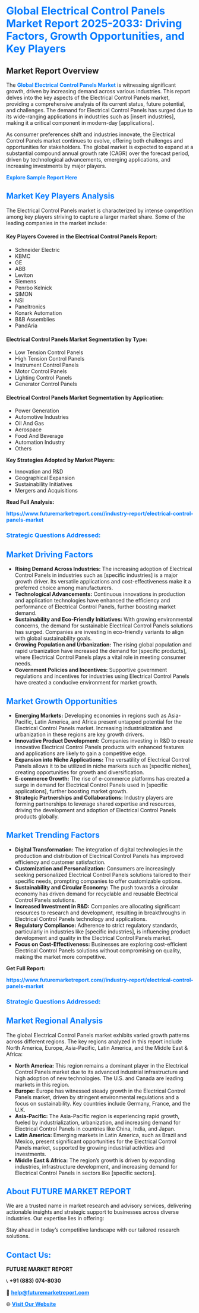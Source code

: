 <h1 style="color: #007BFF;">Global Electrical Control Panels Market Report 2025-2033: Driving Factors, Growth Opportunities, and Key Players</h1>

<section id="overview">
<h2>Market Report Overview</h2>
<p>The <a href="https://www.futuremarketreport.com//industry-report/electrical-control-panels-market" style="color: #007BFF; text-decoration: none;"><strong>Global Electrical Control Panels Market</strong></a> is witnessing significant growth, driven by increasing demand across various industries. This report delves into the key aspects of the Electrical Control Panels market, providing a comprehensive analysis of its current status, future potential, and challenges. The demand for Electrical Control Panels has surged due to its wide-ranging applications in industries such as [insert industries], making it a critical component in modern-day [applications].</p>
<p>As consumer preferences shift and industries innovate, the Electrical Control Panels market continues to evolve, offering both challenges and opportunities for stakeholders. The global market is expected to expand at a substantial compound annual growth rate (CAGR) over the forecast period, driven by technological advancements, emerging applications, and increasing investments by major players.</p>
</section>

<section id="overview">
<p><a href="https://www.futuremarketreport.com//request-sample/reportId=81931" style="color: #007BFF; text-decoration: none;"><strong>Explore Sample Report Here</strong></a></p>
</section>

<section id="key-players">
<h2 style="color: #007BFF;">Market Key Players Analysis</h2>
<p>The Electrical Control Panels market is characterized by intense competition among key players striving to capture a larger market share. Some of the leading companies in the market include:</p>
<h4>Key Players Covered in the Electrical Control Panels Report:</h4>
<ul><li>Schneider Electric</li><li>KBMC</li><li>GE</li><li>ABB</li><li>Leviton</li><li>Siemens</li><li>Penrbo Kelnick</li><li>SIMON</li><li>NSI</li><li>Paneltronics</li><li>Konark Automation</li><li>B&amp;B Assemblies</li><li>PandAria</li></ul>
<h4>Electrical Control Panels Market Segmentation by Type:</h4>
<ul><li>Low Tension Control Panels</li><li>High Tension Control Panels</li><li>Instrument Control Panels</li><li>Motor Control Panels</li><li>Lighting Control Panels</li><li>Generator Control Panels</li></ul>

<h4>Electrical Control Panels Market Segmentation by Application:</h4>
<ul><li>Power Generation</li><li>Automotive Industries</li><li>Oil And Gas</li><li>Aerospace</li><li>Food And Beverage</li><li>Automation Industry</li><li>Others</li></ul>
<p><strong>Key Strategies Adopted by Market Players:</strong></p>
<ul>
<li>Innovation and R&D</li>
<li>Geographical Expansion</li>
<li>Sustainability Initiatives</li>
<li>Mergers and Acquisitions</li>
</ul>
</section>

<section>
<p><strong>Read Full Analysis: </strong></p><a href="https://www.futuremarketreport.com//industry-report/electrical-control-panels-market" style="color: #007BFF; text-decoration: none;"><strong>https://www.futuremarketreport.com//industry-report/electrical-control-panels-market</strong></a>
<h3 style="color: #007BFF;">Strategic Questions Addressed:</h3>
</section>

<section id="driving-factors">
<h2 style="color: #007BFF;">Market Driving Factors</h2>
<ul>
<li><strong>Rising Demand Across Industries:</strong> The increasing adoption of Electrical Control Panels in industries such as [specific industries] is a major growth driver. Its versatile applications and cost-effectiveness make it a preferred choice among manufacturers.</li>
<li><strong>Technological Advancements:</strong> Continuous innovations in production and application technologies have enhanced the efficiency and performance of Electrical Control Panels, further boosting market demand.</li>
<li><strong>Sustainability and Eco-Friendly Initiatives:</strong> With growing environmental concerns, the demand for sustainable Electrical Control Panels solutions has surged. Companies are investing in eco-friendly variants to align with global sustainability goals.</li>
<li><strong>Growing Population and Urbanization:</strong> The rising global population and rapid urbanization have increased the demand for [specific products], where Electrical Control Panels plays a vital role in meeting consumer needs.</li>
<li><strong>Government Policies and Incentives:</strong> Supportive government regulations and incentives for industries using Electrical Control Panels have created a conducive environment for market growth.</li>
</ul>
</section>

<section id="growth-opportunities">
<h2 style="color: #007BFF;">Market Growth Opportunities</h2>
<ul>
<li><strong>Emerging Markets:</strong> Developing economies in regions such as Asia-Pacific, Latin America, and Africa present untapped potential for the Electrical Control Panels market. Increasing industrialization and urbanization in these regions are key growth drivers.</li>
<li><strong>Innovative Product Development:</strong> Companies investing in R&D to create innovative Electrical Control Panels products with enhanced features and applications are likely to gain a competitive edge.</li>
<li><strong>Expansion into Niche Applications:</strong> The versatility of Electrical Control Panels allows it to be utilized in niche markets such as [specific niches], creating opportunities for growth and diversification.</li>
<li><strong>E-commerce Growth:</strong> The rise of e-commerce platforms has created a surge in demand for Electrical Control Panels used in [specific applications], further boosting market growth.</li>
<li><strong>Strategic Partnerships and Collaborations:</strong> Industry players are forming partnerships to leverage shared expertise and resources, driving the development and adoption of Electrical Control Panels products globally.</li>
</ul>
</section>

<section id="trending-factors">
<h2 style="color: #007BFF;">Market Trending Factors</h2>
<ul>
<li><strong>Digital Transformation:</strong> The integration of digital technologies in the production and distribution of Electrical Control Panels has improved efficiency and customer satisfaction.</li>
<li><strong>Customization and Personalization:</strong> Consumers are increasingly seeking personalized Electrical Control Panels solutions tailored to their specific needs, prompting companies to offer customizable options.</li>
<li><strong>Sustainability and Circular Economy:</strong> The push towards a circular economy has driven demand for recyclable and reusable Electrical Control Panels solutions.</li>
<li><strong>Increased Investment in R&D:</strong> Companies are allocating significant resources to research and development, resulting in breakthroughs in Electrical Control Panels technology and applications.</li>
<li><strong>Regulatory Compliance:</strong> Adherence to strict regulatory standards, particularly in industries like [specific industries], is influencing product development and quality in the Electrical Control Panels market.</li>
<li><strong>Focus on Cost-Effectiveness:</strong> Businesses are exploring cost-efficient Electrical Control Panels solutions without compromising on quality, making the market more competitive.</li>
</ul>
</section>

<section>
<p><strong>Get Full Report: </strong></p><a href="https://www.futuremarketreport.com//industry-report/electrical-control-panels-market" style="color: #007BFF; text-decoration: none;"><strong>https://www.futuremarketreport.com//industry-report/electrical-control-panels-market</strong></a>
<h3 style="color: #007BFF;">Strategic Questions Addressed:</h3>
</section>


<section id="regional-analysis">
<h2 style="color: #007BFF;">Market Regional Analysis</h2>
<p>The global Electrical Control Panels market exhibits varied growth patterns across different regions. The key regions analyzed in this report include North America, Europe, Asia-Pacific, Latin America, and the Middle East & Africa:</p>
<ul>
<li><strong>North America:</strong> This region remains a dominant player in the Electrical Control Panels market due to its advanced industrial infrastructure and high adoption of new technologies. The U.S. and Canada are leading markets in this region.</li>
<li><strong>Europe:</strong> Europe has witnessed steady growth in the Electrical Control Panels market, driven by stringent environmental regulations and a focus on sustainability. Key countries include Germany, France, and the U.K.</li>
<li><strong>Asia-Pacific:</strong> The Asia-Pacific region is experiencing rapid growth, fueled by industrialization, urbanization, and increasing demand for Electrical Control Panels in countries like China, India, and Japan.</li>
<li><strong>Latin America:</strong> Emerging markets in Latin America, such as Brazil and Mexico, present significant opportunities for the Electrical Control Panels market, supported by growing industrial activities and investments.</li>
<li><strong>Middle East & Africa:</strong> The region’s growth is driven by expanding industries, infrastructure development, and increasing demand for Electrical Control Panels in sectors like [specific sectors].</li>
</ul>
</section>

<footer>
<h2 style="color: #007BFF;">About FUTURE MARKET REPORT</h2>
<p>We are a trusted name in market research and advisory services, delivering actionable insights and strategic support to businesses across diverse industries. Our expertise lies in offering:</p>

<p>Stay ahead in today’s competitive landscape with our tailored research solutions.</p>

<h2 style="color: #007BFF;">Contact Us:</h2>
<p><strong>FUTURE MARKET REPORT</strong></p>
<p>📞 <strong>+91 (883) 074-8030</strong></p>
<p>📧 <strong><a href="mailto:help@futuremarketreport.com" style="color: #007BFF;">help@futuremarketreport.com</a></strong></p>
<p>🌐 <strong><a href="https://www.futuremarketreport.com/" style="color: #007BFF;">Visit Our Website</a></strong></p>
</footer>
